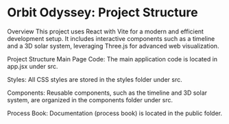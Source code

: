 # Orbit Odyssey: Project Structure


Overview
This project uses React with Vite for a modern and efficient development setup. It includes interactive components such as a timeline and a 3D solar system, leveraging Three.js for advanced web visualization.

Project Structure
Main Page Code:
The main application code is located in app.jsx under src.

Styles:
All CSS styles are stored in the styles folder under src.

Components:
Reusable components, such as the timeline and 3D solar system, are organized in the components folder under src.

Process Book:
Documentation (process book) is located in the public folder.

